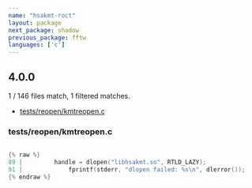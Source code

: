 ```yaml
---
name: "hsakmt-roct"
layout: package
next_package: shadow
previous_package: fftw
languages: ['c']
---
```

## 4.0.0
1 / 146 files match, 1 filtered matches.

 - [tests/reopen/kmtreopen.c](#testsreopenkmtreopenc)

### tests/reopen/kmtreopen.c

```c

{% raw %}
89 |         handle = dlopen("libhsakmt.so", RTLD_LAZY);
91 |             fprintf(stderr, "dlopen failed: %s\n", dlerror());
{% endraw %}

```